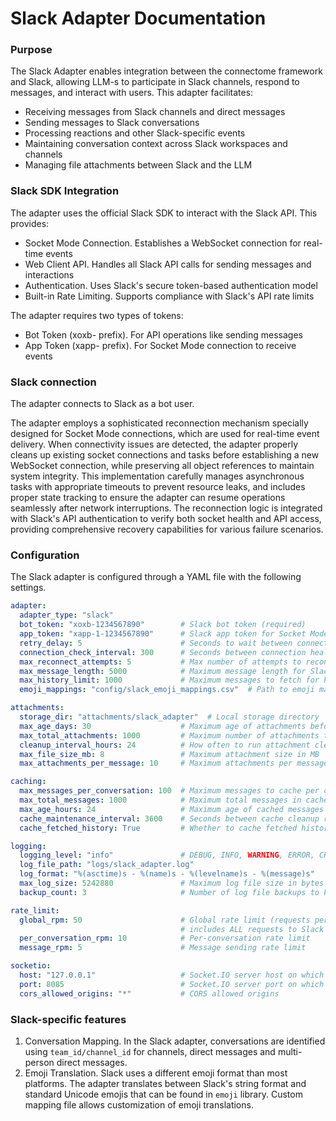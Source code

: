 # Slack Adapter Documentation

### Purpose

The Slack Adapter enables integration between the connectome framework and Slack, allowing LLM-s to participate in Slack channels, respond to messages, and interact with users. This adapter facilitates:
* Receiving messages from Slack channels and direct messages
* Sending messages to Slack conversations
* Processing reactions and other Slack-specific events
* Maintaining conversation context across Slack workspaces and channels
* Managing file attachments between Slack and the LLM

### Slack SDK Integration

The adapter uses the official Slack SDK to interact with the Slack API. This provides:
* Socket Mode Connection. Establishes a WebSocket connection for real-time events
* Web Client API. Handles all Slack API calls for sending messages and interactions
* Authentication. Uses Slack's secure token-based authentication model
* Built-in Rate Limiting. Supports compliance with Slack's API rate limits

The adapter requires two types of tokens:
* Bot Token (xoxb- prefix). For API operations like sending messages
* App Token (xapp- prefix). For Socket Mode connection to receive events

### Slack connection

The adapter connects to Slack as a bot user.

The adapter employs a sophisticated reconnection mechanism specially designed for Socket Mode connections, which are used for real-time event delivery. When connectivity issues are detected, the adapter properly cleans up existing socket connections and tasks before establishing a new WebSocket connection, while preserving all object references to maintain system integrity. This implementation carefully manages asynchronous tasks with appropriate timeouts to prevent resource leaks, and includes proper state tracking to ensure the adapter can resume operations seamlessly after network interruptions. The reconnection logic is integrated with Slack's API authentication to verify both socket health and API access, providing comprehensive recovery capabilities for various failure scenarios.

### Configuration

The Slack adapter is configured through a YAML file with the following settings.

```yaml
adapter:
  adapter_type: "slack"
  bot_token: "xoxb-1234567890"        # Slack bot token (required)
  app_token: "xapp-1-1234567890"      # Slack app token for Socket Mode (required)
  retry_delay: 5                      # Seconds to wait between connection attempts
  connection_check_interval: 300      # Seconds between connection health checks
  max_reconnect_attempts: 5           # Max number of attempts to reconnect if connection lost
  max_message_length: 5000            # Maximum message length for Slack messages
  max_history_limit: 1000             # Maximum messages to fetch for history
  emoji_mappings: "config/slack_emoji_mappings.csv"  # Path to emoji mappings

attachments:
  storage_dir: "attachments/slack_adapter"  # Local storage directory
  max_age_days: 30                    # Maximum age of attachments before cleanup
  max_total_attachments: 1000         # Maximum number of attachments to store
  cleanup_interval_hours: 24          # How often to run attachment cleanup
  max_file_size_mb: 8                 # Maximum attachment size in MB
  max_attachments_per_message: 10     # Maximum attachments per message

caching:
  max_messages_per_conversation: 100  # Maximum messages to cache per conversation
  max_total_messages: 1000            # Maximum total messages in cache
  max_age_hours: 24                   # Maximum age of cached messages
  cache_maintenance_interval: 3600    # Seconds between cache cleanup runs
  cache_fetched_history: True         # Whether to cache fetched history messages

logging:
  logging_level: "info"               # DEBUG, INFO, WARNING, ERROR, CRITICAL
  log_file_path: "logs/slack_adapter.log"
  log_format: "%(asctime)s - %(name)s - %(levelname)s - %(message)s"
  max_log_size: 5242880               # Maximum log file size in bytes
  backup_count: 3                     # Number of log file backups to keep

rate_limit:
  global_rpm: 50                      # Global rate limit (requests per minute)
                                      # includes ALL requests to Slack API
  per_conversation_rpm: 10            # Per-conversation rate limit
  message_rpm: 5                      # Message sending rate limit

socketio:
  host: "127.0.0.1"                   # Socket.IO server host on which the adapter is running
  port: 8085                          # Socket.IO server port on which the adapter is running
  cors_allowed_origins: "*"           # CORS allowed origins
```

### Slack-specific features

1) Conversation Mapping. In the Slack adapter, conversations are identified using `team_id/channel_id` for channels, direct messages and multi-person direct messages.
2) Emoji Translation. Slack uses a different emoji format than most platforms. The adapter translates between Slack's string format and standard Unicode emojis that can be found in `emoji` library. Custom mapping file allows customization of emoji translations.
